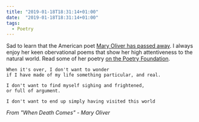 ```yaml
---
title: "2019-01-18T18:31:14+01:00"
date:  "2019-01-18T18:31:14+01:00"
tags:
  - Poetry
---
```


Sad to learn that the American poet [Mary Oliver has passed away](https://www.nytimes.com/2019/01/17/obituaries/mary-oliver-dead.html). I always enjoy her keen obervational poems that show her high attentiveness to the natural world. Read some of her poetry [on the Poetry Foundation](https://www.poetryfoundation.org/poets/mary-oliver).

```poetry
When it's over, I don't want to wonder
if I have made of my life something particular, and real.

I don't want to find myself sighing and frightened,
or full of argument.

I don't want to end up simply having visited this world
```

*From "When Death Comes" - Mary Oliver*
